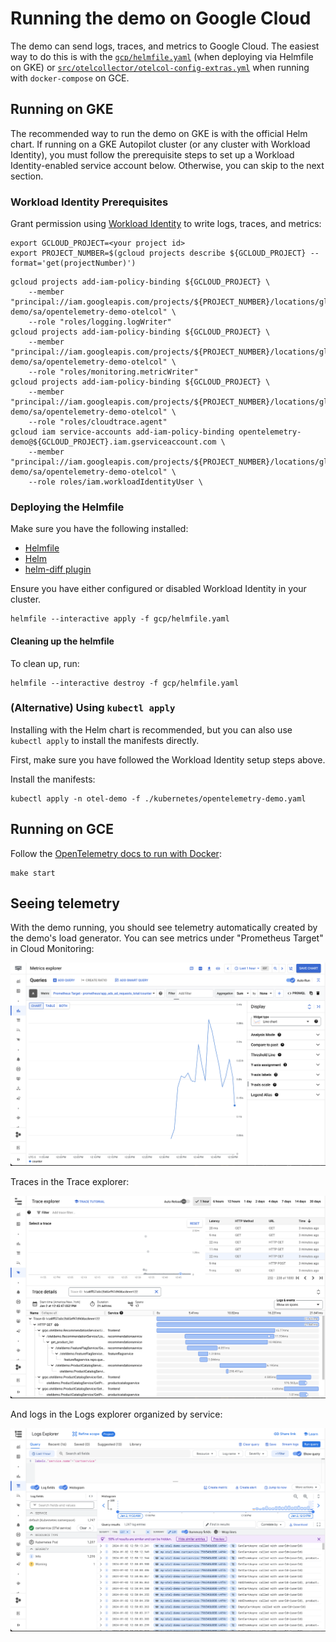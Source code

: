 # Running the demo on Google Cloud

The demo can send logs, traces, and metrics to Google Cloud. The easiest way to
do this is with the [`gcp/helmfile.yaml`](gcp/helmfile.yaml) (when
deploying via Helmfile on GKE) or
[`src/otelcollector/otelcol-config-extras.yml`](src/otelcollector/otelcol-config-extras.yml)
when running with `docker-compose` on GCE.

## Running on GKE

The recommended way to run the demo on GKE is with the official Helm chart. If
running on a GKE Autopilot cluster (or any cluster with Workload Identity), you
must follow the prerequisite steps to set up a Workload Identity-enabled service
account below. Otherwise, you can skip to the next section.

### Workload Identity Prerequisites

Grant permission using [Workload
Identity](https://cloud.google.com/kubernetes-engine/docs/how-to/workload-identity#authenticating_to)
to write logs, traces, and metrics:

```console
export GCLOUD_PROJECT=<your project id>
export PROJECT_NUMBER=$(gcloud projects describe ${GCLOUD_PROJECT} --format='get(projectNumber)')
```

```console
gcloud projects add-iam-policy-binding ${GCLOUD_PROJECT} \
    --member "principal://iam.googleapis.com/projects/${PROJECT_NUMBER}/locations/global/workloadIdentityPools/${GCLOUD_PROJECT}.svc.id.goog/subject/ns/otel-demo/sa/opentelemetry-demo-otelcol" \
    --role "roles/logging.logWriter"
gcloud projects add-iam-policy-binding ${GCLOUD_PROJECT} \
    --member "principal://iam.googleapis.com/projects/${PROJECT_NUMBER}/locations/global/workloadIdentityPools/${GCLOUD_PROJECT}.svc.id.goog/subject/ns/otel-demo/sa/opentelemetry-demo-otelcol" \
    --role "roles/monitoring.metricWriter"
gcloud projects add-iam-policy-binding ${GCLOUD_PROJECT} \
    --member "principal://iam.googleapis.com/projects/${PROJECT_NUMBER}/locations/global/workloadIdentityPools/${GCLOUD_PROJECT}.svc.id.goog/subject/ns/otel-demo/sa/opentelemetry-demo-otelcol" \
    --role "roles/cloudtrace.agent"
gcloud iam service-accounts add-iam-policy-binding opentelemetry-demo@${GCLOUD_PROJECT}.iam.gserviceaccount.com \
    --member "principal://iam.googleapis.com/projects/${PROJECT_NUMBER}/locations/global/workloadIdentityPools/${GCLOUD_PROJECT}.svc.id.goog/subject/ns/otel-demo/sa/opentelemetry-demo-otelcol" \
    --role roles/iam.workloadIdentityUser \
```

### Deploying the Helmfile

Make sure you have the following installed:

* [Helmfile](https://helmfile.readthedocs.io/en/stable/#installation)
* [Helm](https://helm.sh/docs/intro/install/)
* [helm-diff plugin](https://github.com/databus23/helm-diff)

Ensure you have either configured or disabled Workload Identity in your cluster.

```console
helmfile --interactive apply -f gcp/helmfile.yaml
```

#### Cleaning up the helmfile

To clean up, run:

```console
helmfile --interactive destroy -f gcp/helmfile.yaml
```

### (Alternative) Using `kubectl apply`

Installing with the Helm chart is recommended, but you can also use `kubectl
apply` to install the manifests directly.

First, make sure you have followed the Workload Identity setup steps above.

Install the manifests:

```console
kubectl apply -n otel-demo -f ./kubernetes/opentelemetry-demo.yaml
```

## Running on GCE

Follow the [OpenTelemetry docs to run with Docker](https://opentelemetry.io/docs/demo/docker-deployment/):

```console
make start
```

## Seeing telemetry

With the demo running, you should see telemetry automatically created by the
demo's load generator. You can see metrics under "Prometheus Target" in Cloud
Monitoring:

![metrics](gcp_metrics.png)

Traces in the Trace explorer:

![traces](gcp_traces.png)

And logs in the Logs explorer organized by service:

![logs](gcp_logs.png)

